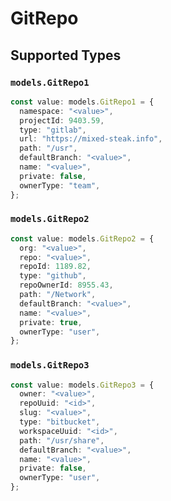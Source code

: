 # GitRepo


## Supported Types

### `models.GitRepo1`

```typescript
const value: models.GitRepo1 = {
  namespace: "<value>",
  projectId: 9403.59,
  type: "gitlab",
  url: "https://mixed-steak.info",
  path: "/usr",
  defaultBranch: "<value>",
  name: "<value>",
  private: false,
  ownerType: "team",
};
```

### `models.GitRepo2`

```typescript
const value: models.GitRepo2 = {
  org: "<value>",
  repo: "<value>",
  repoId: 1189.82,
  type: "github",
  repoOwnerId: 8955.43,
  path: "/Network",
  defaultBranch: "<value>",
  name: "<value>",
  private: true,
  ownerType: "user",
};
```

### `models.GitRepo3`

```typescript
const value: models.GitRepo3 = {
  owner: "<value>",
  repoUuid: "<id>",
  slug: "<value>",
  type: "bitbucket",
  workspaceUuid: "<id>",
  path: "/usr/share",
  defaultBranch: "<value>",
  name: "<value>",
  private: false,
  ownerType: "user",
};
```

